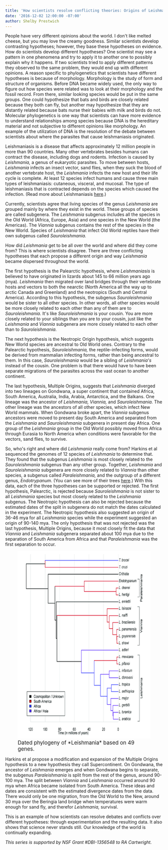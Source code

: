 ```yaml
---
title: 'How scientists resolve conflicting theories: Origins of Leishmania found'
date: '2016-12-02 12:00:00 -07:00'
author: Shelby Prestwich
---
```

People have very different opinions about the world.  I don't like melted cheese, but you may love the creamy goodness.  Similar scientists develop contrasting hypotheses; however, they base these hypotheses on evidence.  How do scientists develop different hypotheses?  One scientist may see a pattern in one phenomena and try to apply it to another one to possibly explain why it happens.  If two scientists tried to apply different patterns they observed to the same problem, they would end up with different opinions.  A reason specific to phylogenetics that scientists have different hypotheses is because of morphology.  Morphology is the study of form and structure of organisms.  Before DNA became widely used, the only way to figure out how species were related was to look at their morphology and the fossil record.  From there, similar looking species would be put in the same groups.  One could hypothesize that bats and birds are closely related because they both can fly, but another may hypothesize that they are distantly related because bats nurse their babies with milk and birds do not.  Molecular phylogenetics is one way that scientists can have more evidence to understand relationships among species because DNA is the hereditary material and not subjective to different opinions like morphology.  An example of the utilization of DNA is the resolution of the debate between scientists about where the parasites that cause leishmaniasis originated.

<!--more-->

Leishmaniasis is a disease that affects approximately 12 million people in more than 90 countries.  Many other vertebrates besides humans can contract the disease, including dogs and rodents.  Infection is caused by *Leishmania,* a genus of eukaryotic parasites.  To move between hosts, *Leishmania* infects an insect vector, sand flies, when they suck the blood of another vertebrate host, the *Leishmania* infects the new host and their life cycle is complete.  At least 12 species infect humans and cause three main types of leishmaniasis: cutaneous, visceral, and mucosal.  The type of leishmaniasis that is contracted depends on the species which caused the infection.  (Read more about Leishmaniasis [here](http://www.cdc.gov/parasites/leishmaniasis/index.html).)

Currently, scientists agree that living species of the genus *Leishmania* are grouped mainly by where they exist in the world.  These groups of species are called subgenera.  The *Leishmania* subgenus includes all the species in the Old World (Africa, Europe, Asia) and one species in the New World (the Americas).  The *Viannia* subgenus contains the rest of the species in the New World.  Species of *Leishmania* that infect Old World reptiles have their own subgenus called *Sauroleishmania.*

How did *Leishmania* get to be all over the world and where did they come from?  This is where scientists disagree.  There are three conflicting hypotheses that each propose a different origin and way *Leishmania* became dispersed throughout the world.

The first hypothesis is the Palearctic hypothesis, where *Leishmaniasis* is believed to have originated in lizards about 145 to 66 million years ago (mya).  *Leishmania* then migrated over land bridges through their vertebrate hosts and vectors to both the nearctic (North America all the way up to arctic Canada and Greenland) and the neotropics (South and Central America).  According to this hypothesis, the subgenus *Sauroleishmania* would be sister to all other species.  In other words, all other species would be more closely related to each other than any of them are to *Sauroleishmania.*  It's like *Sauroleishmania* is your cousin.  You are more closely related to your siblings than you are to your cousin, just like the *Leishmania* and *Viannia* subgenera are more closely related to each other than to *Sauroleishmania.*

The next hypothesis is the Neotropic Origin hypothesis, which suggests New World species are ancestral to Old World ones.  Contrary to the Palearctic hypothesis, *Sauroleishmania,* the reptile-infecting forms, would be derived from mammalian infecting forms, rather than being ancestral to them.  In this case, *Sauroleishmania* would be a sibling of *Leishmania's* instead of the cousin.  One problem is that there would have to have been separate migrations of the parasites across the vast ocean to another continent.

The last hypothesis, Multiple Origins, suggests that *Leishmania* diverged into two lineages on Gondwana, a super continent that contained Africa, South America, Australia, India, Arabia, Antarctica, and the Balkans.  One lineage was the ancestor of *Leishmania, Viannia,* and *Sauroleishmania.*  The other lineage was the ancestors of all other species, which infect New World mammals.  When Gondwana broke apart, the *Viannia* subgenus ancestors were moved to present day South America and separated from the *Leishmania* and *Sauroleishmania* subgenera in present day Africa.  One group of the *Leishmania* group in the Old World possibly moved from Africa through Eurasia to North America when conditions were favorable for the vectors, sand flies, to survive.

So, who's right and where did *Leishmania* really come from?  Harkins et al sequenced the genomes of 12 species of *Leishmania* to determine that.  They found that the subgenus *Leishmania* is most closely related to the *Sauroleishmania* subgenus than any other group.  Together, *Leishmania* and *Sauroleishmania* subgenera are more closely related to *Viannia* than other species, a subgenus called *Paraleishmania,* and the outgroup of a different genus, *Endotrypanum.*  (You can see more of their trees [here](http://www.sciencedirect.com/science/article/pii/S1567134815300605).)  With this data, each of the three hypotheses can be supported or rejected.  The first hypothesis, Palearctic, is rejected because *Sauroleishmania* is not sister to all *Leishmania* species but most closely related to the *Leishmania* subgenus.  The Neotropic hypothesis can also be rejected because the estimated dates of the split in subgenera do not match the dates calculated in the experiment.  The Neotropic hypothesis also suggested an origin of 36-46 mya for all *Leishmania* species while the experiment suggested an origin of 90-140 mya.  The only hypothesis that was not rejected was the last hypothesis, Multiple Origins, because it most closely fit the data that *Viannia* and *Leishmania* subgenera separated about 100 mya due to the separation of South America from Africa and that *Paraleishmania* was the first separation to occur.

<figure>
<img src="/uploads/2016/harkins-fig2.png" alt="harkins-fig2" width="600" height="600" />
<figcaption markdown="span">
<big>Dated phylogeny of *Leishmania* based on 49 genes.</big>

</figcaption>
</figure>

Harkins et al propose a modification and expansion of the Multiple Origins hypothesis to a new hypothesis they call Supercontinent.  On Gondwana, the ancestor of *Leishmania* emerges and when Gondwana begins to separate, the subgenus *Paraleishmania* is split from the rest of the genus, around 90-100 mya.  The split between *Viannia* and *Leishmania* occurred around 90 mya when Africa became isolated from South America.  These ideas and dates are consistent with the estimated divergence dates from the data.  There would only be one migration, from the Old World to the New, around 30 mya over the Beringia land bridge when temperatures were warm enough for sand fly, and therefor *Leishmania,* survival.

This is an example of how scientists can resolve debates and conflicts over different hypotheses: through experimentation and the resulting data.  It also shows that science never stands still.  Our knowledge of the world is continually expanding.

_This series is supported by NSF Grant #DBI-1356548 to RA Cartwright._
